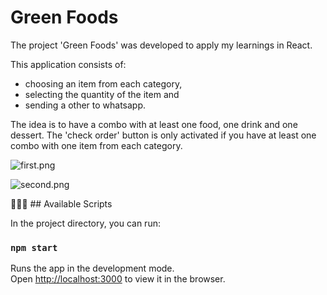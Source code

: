 # Green Foods

The project 'Green Foods' was developed to apply my learnings in React. 

This application consists of: 

- choosing an item from each category,
- selecting the quantity of the item and
- sending a other to whatsapp.

The idea is to have a combo with at least one food, one drink and one dessert. The 'check order' button is only activated if you have at least one combo with one item from each category. 

![first.png](Green%20Foods%20ac3fc3bedbea48868f07285765e5faa5/first.png)

![second.png](Green%20Foods%20ac3fc3bedbea48868f07285765e5faa5/second.png)


👩🏻‍💻 ## Available Scripts

In the project directory, you can run:

### `npm start`

Runs the app in the development mode.\
Open [http://localhost:3000](http://localhost:3000) to view it in the browser.

#


